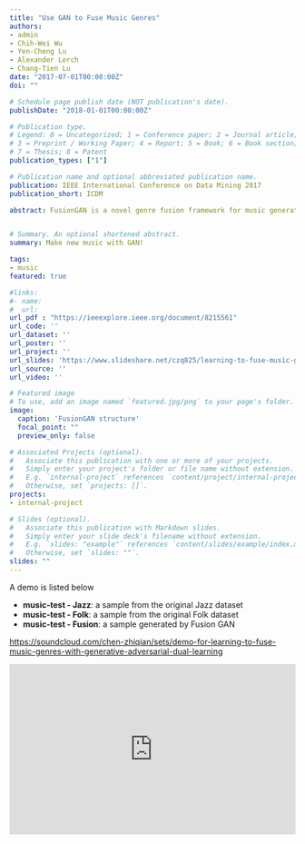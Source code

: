 ```yaml
---
title: "Use GAN to Fuse Music Genres"
authors:
- admin
- Chih-Wei Wu
- Yen-Cheng Lu
- Alexander Lerch
- Chang-Tien Lu
date: "2017-07-01T00:00:00Z"
doi: ""

# Schedule page publish date (NOT publication's date).
publishDate: "2018-01-01T00:00:00Z"

# Publication type.
# Legend: 0 = Uncategorized; 1 = Conference paper; 2 = Journal article;
# 3 = Preprint / Working Paper; 4 = Report; 5 = Book; 6 = Book section;
# 7 = Thesis; 8 = Patent
publication_types: ["1"]

# Publication name and optional abbreviated publication name.
publication: IEEE International Conference on Data Mining 2017
publication_short: ICDM

abstract: FusionGAN is a novel genre fusion framework for music generation that integrates the strengths of generative adversarial networks and dual learning. In particular, the proposed method offers a dual learning extension that can effectively integrate the styles of the given domains. To efficiently quantify the difference among diverse domains and avoid the vanishing gradient issue, FusionGAN provides a Wasserstein based metric to approximate the distance between the target domain and the existing domains. Adopting the Wasserstein distance, a new domain is created by combining the patterns of the existing domains using adversarial learning. Experimental results on public music datasets demonstrated that our approach could effectively merge two genres.


# Summary. An optional shortened abstract.
summary: Make new music with GAN!

tags:
- music
featured: true

#links:
#- name:
#  url:
url_pdf : "https://ieeexplore.ieee.org/document/8215561"
url_code: ''
url_dataset: ''
url_poster: ''
url_project: ''
url_slides: 'https://www.slideshare.net/czq825/learning-to-fuse-music-genres-with-generative-adversarial-dual-learning'
url_source: ''
url_video: ''

# Featured image
# To use, add an image named `featured.jpg/png` to your page's folder.
image:
  caption: 'FusionGAN structure'
  focal_point: ""
  preview_only: false

# Associated Projects (optional).
#   Associate this publication with one or more of your projects.
#   Simply enter your project's folder or file name without extension.
#   E.g. `internal-project` references `content/project/internal-project/index.md`.
#   Otherwise, set `projects: []`.
projects:
- internal-project

# Slides (optional).
#   Associate this publication with Markdown slides.
#   Simply enter your slide deck's filename without extension.
#   E.g. `slides: "example"` references `content/slides/example/index.md`.
#   Otherwise, set `slides: ""`.
slides: ""
---
```



A demo is listed below

* **music-test - Jazz**: a sample from the original Jazz dataset
* **music-test - Folk**: a sample from the original Folk dataset
* **music-test - Fusion**: a sample generated by Fusion GAN

https://soundcloud.com/chen-zhiqian/sets/demo-for-learning-to-fuse-music-genres-with-generative-adversarial-dual-learning

<iframe width="100%" height="300" scrolling="no" frameborder="no" allow="autoplay" src="https://w.soundcloud.com/player/?url=https%3A//api.soundcloud.com/playlists/386399813&color=%230a0a0a&auto_play=true&hide_related=false&show_comments=true&show_user=true&show_reposts=false&show_teaser=true&visual=true"></iframe>
